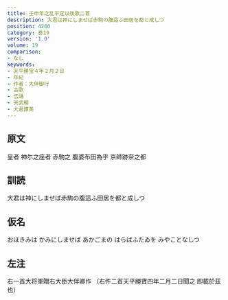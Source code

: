 ```yaml
---
title: 壬申年之乱平定以後歌二首
description: 大君は神にしませば赤駒の腹這ふ田居を都と成しつ
position: 4260
category: 巻19
version: '1.0'
volume: 19
comparison:
- なし
keywords:
- 天平勝宝４年２月２日
- 年紀
- 作者：大伴御行
- 古歌
- 伝誦
- 天武朝
- 大君讃美
---
```


## 原文

皇者 神尓之座者 赤駒之 腹婆布田為乎 京師跡奈之都

## 訓読

大君は神にしませば赤駒の腹這ふ田居を都と成しつ

## 仮名

おほきみは かみにしませば あかごまの はらばふたゐを みやことなしつ

## 左注

右一首大将軍贈右大臣大伴卿作 （右件二首天平勝寶四年二月二日聞之 即載於茲也）
